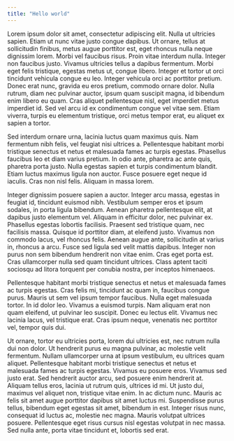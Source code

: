 ```yaml
---
title: "Hello world"
---
```


Lorem ipsum dolor sit amet, consectetur adipiscing elit. Nulla ut ultricies sapien. Etiam ut nunc vitae justo congue dapibus. Ut ornare, tellus at sollicitudin finibus, metus augue porttitor est, eget rhoncus nulla neque dignissim lorem. Morbi vel faucibus risus. Proin vitae interdum nulla. Integer non faucibus justo. Vivamus ultricies tellus a dapibus fermentum. Morbi eget felis tristique, egestas metus ut, congue libero. Integer et tortor ut orci tincidunt vehicula congue eu leo. Integer vehicula orci ac porttitor pretium. Donec erat nunc, gravida eu eros pretium, commodo ornare dolor. Nulla rutrum, diam nec pulvinar auctor, ipsum quam suscipit magna, id bibendum enim libero eu quam. Cras aliquet pellentesque nisl, eget imperdiet metus imperdiet id. Sed vel arcu id ex condimentum congue vel vitae sem. Etiam viverra, turpis eu elementum tristique, orci metus tempor erat, eu aliquet ex sapien a tortor.

Sed interdum ornare urna, lacinia luctus quam maximus quis. Nam fermentum nibh felis, vel feugiat nisi ultrices a. Pellentesque habitant morbi tristique senectus et netus et malesuada fames ac turpis egestas. Phasellus faucibus leo et diam varius pretium. In odio ante, pharetra ac ante quis, pharetra porta justo. Nulla egestas sapien et turpis condimentum blandit. Etiam luctus maximus ligula non auctor. Fusce posuere eget neque id iaculis. Cras non nisl felis. Aliquam in massa lorem.

Integer dignissim posuere sapien a auctor. Integer arcu massa, egestas in feugiat id, tincidunt euismod nibh. Vestibulum semper eros et ipsum sodales, in porta ligula bibendum. Aenean pharetra pellentesque elit, at dapibus justo elementum vel. Aliquam in efficitur dolor, nec pulvinar ex. Phasellus egestas lobortis facilisis. Praesent sed tristique quam, nec facilisis massa. Quisque id porttitor diam, at eleifend justo. Vivamus non commodo lacus, vel rhoncus felis. Aenean augue ante, sollicitudin at varius in, rhoncus a arcu. Fusce sed ligula sed velit mattis dapibus. Integer non purus non sem bibendum hendrerit non vitae enim. Cras eget porta est. Cras ullamcorper nulla sed quam tincidunt ultrices. Class aptent taciti sociosqu ad litora torquent per conubia nostra, per inceptos himenaeos.

Pellentesque habitant morbi tristique senectus et netus et malesuada fames ac turpis egestas. Cras felis mi, tincidunt ac quam in, faucibus congue purus. Mauris ut sem vel ipsum tempor faucibus. Nulla eget malesuada tortor. In id dolor leo. Vivamus a euismod turpis. Nam aliquam erat non quam eleifend, ut pulvinar leo suscipit. Donec eu lectus elit. Vivamus nec lacinia lacus, vel tristique erat. Cras ipsum neque, venenatis nec porttitor vel, tempor quis dui.

Ut ornare, tortor eu ultricies porta, lorem dui ultricies est, nec rutrum nulla dui non dolor. Ut hendrerit purus eu magna pulvinar, ac molestie velit fermentum. Nullam ullamcorper urna at ipsum vestibulum, eu ultrices quam aliquet. Pellentesque habitant morbi tristique senectus et netus et malesuada fames ac turpis egestas. Vivamus eu posuere eros. Vivamus sed justo erat. Sed hendrerit auctor arcu, sed posuere enim hendrerit at. Aliquam tellus eros, lacinia ut rutrum quis, ultrices id mi. Ut justo dui, maximus vel aliquet non, tristique vitae enim. In ac dictum nunc. Mauris ac felis sit amet augue porttitor dapibus sit amet luctus mi. Suspendisse purus tellus, bibendum eget egestas sit amet, bibendum in est. Integer risus nunc, consequat id luctus ac, molestie nec magna. Mauris volutpat ultrices posuere. Pellentesque eget risus cursus nisl egestas volutpat in nec massa. Sed nulla ante, porta vitae tincidunt et, lobortis sed erat.
